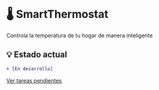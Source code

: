 # 🌡 SmartThermostat

Controla la temperatura de tu hogar de manera inteligente

## 💡 Estado actual
```diff
+ [En desarrollo]
```

[Ver tareas pendientes](https://trello.com/b/kkKnKL49/smartthermostat)



